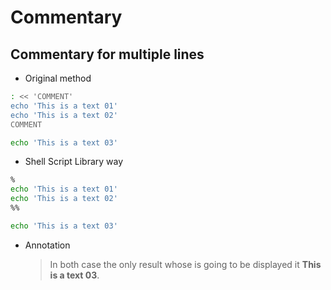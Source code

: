 # Commentary

## Commentary for multiple lines

- Original method

```bash
: << 'COMMENT'
echo 'This is a text 01'
echo 'This is a text 02'
COMMENT

echo 'This is a text 03'
```

- Shell Script Library way

```bash
%
echo 'This is a text 01'
echo 'This is a text 02'
%%

echo 'This is a text 03'
```

- Annotation
    > In both case the only result whose is going to be displayed it **This is a text 03**.